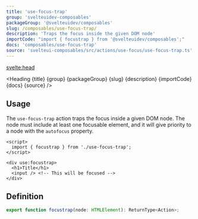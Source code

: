 ```yaml
---
title: 'use-focus-trap'
group: 'svelteuidev-composables'
packageGroup: '@svelteuidev/composables'
slug: /composables/use-focus-trap/
description: 'Traps the focus inside the given DOM node'
importCode: "import { focustrap } from '@svelteuidev/composables';"
docs: 'composables/use-focus-trap'
source: 'svelteui-composables/src/actions/use-focus/use-focus-trap.ts'
---
```


<script lang='ts'>
  import { Demo, ComposableDemos } from '@svelteuidev/demos';
  import { Heading } from "$lib/components";
  import { base } from '$app/paths';
</script>

<svelte:head>
  <title>{title} - SvelteUI</title>
</svelte:head>

<Heading {title} {group} {packageGroup} {slug} {description} {importCode} {docs} {source} />

## Usage

The `use-focus-trap` action traps the focus inside a given DOM node. The node must include at least one focusable element, and it will give priority to a node with the `autofocus` property.

```svelte
<script>
  import { focustrap } from './use-focus-trap';
</script>

<div use:focustrap>
  <h1>Title</h1>
  <input /> <!-- This will be focused -->
</div>
```

## Definition

```js
export function focustrap(node: HTMLElement): ReturnType<Action>;
```

